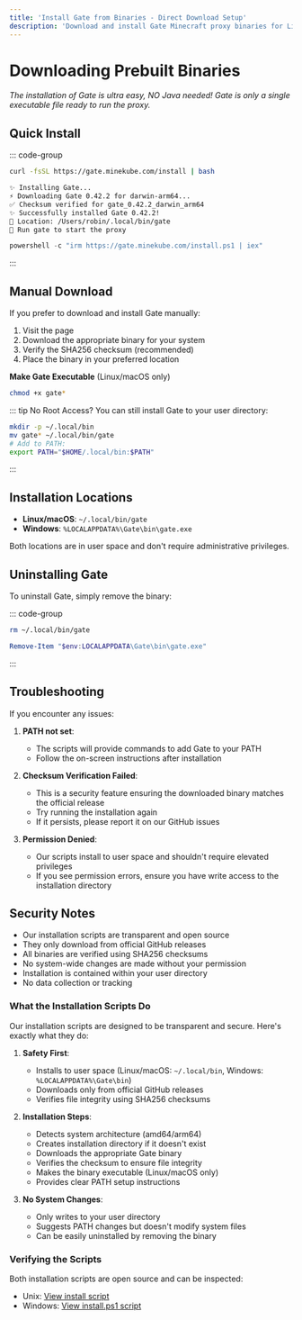 ```yaml
---
title: 'Install Gate from Binaries - Direct Download Setup'
description: 'Download and install Gate Minecraft proxy binaries for Linux, Windows, and macOS. Quick setup with direct executable files.'
---
```


# Downloading Prebuilt Binaries

_The installation of Gate is ultra easy, NO Java needed!
Gate is only a single executable file ready to run the proxy._

## Quick Install

::: code-group

```sh [Linux/macOS]
curl -fsSL https://gate.minekube.com/install | bash

✨ Installing Gate...
⚡ Downloading Gate 0.42.2 for darwin-arm64...
✅ Checksum verified for gate_0.42.2_darwin_arm64
✨ Successfully installed Gate 0.42.2!
📍 Location: /Users/robin/.local/bin/gate
🚀 Run gate to start the proxy
```

```powershell [Windows]
powershell -c "irm https://gate.minekube.com/install.ps1 | iex"
```

:::

## Manual Download

If you prefer to download and install Gate manually:

1. Visit the <VPButton text="Releases" href="https://github.com/minekube/gate/releases/latest"/> page
2. Download the appropriate binary for your system
3. Verify the SHA256 checksum (recommended)
4. Place the binary in your preferred location

**Make Gate Executable** (Linux/macOS only)

```sh
chmod +x gate*
```

::: tip No Root Access?
You can still install Gate to your user directory:

```sh
mkdir -p ~/.local/bin
mv gate* ~/.local/bin/gate
# Add to PATH:
export PATH="$HOME/.local/bin:$PATH"
```

:::

## Installation Locations

- **Linux/macOS**: `~/.local/bin/gate`
- **Windows**: `%LOCALAPPDATA%\Gate\bin\gate.exe`

Both locations are in user space and don't require administrative privileges.

## Uninstalling Gate

To uninstall Gate, simply remove the binary:

::: code-group

```sh [Linux/macOS]
rm ~/.local/bin/gate
```

```powershell [Windows]
Remove-Item "$env:LOCALAPPDATA\Gate\bin\gate.exe"
```

:::

## Troubleshooting

If you encounter any issues:

1. **PATH not set**:

   - The scripts will provide commands to add Gate to your PATH
   - Follow the on-screen instructions after installation

2. **Checksum Verification Failed**:

   - This is a security feature ensuring the downloaded binary matches the official release
   - Try running the installation again
   - If it persists, please report it on our GitHub issues

3. **Permission Denied**:
   - Our scripts install to user space and shouldn't require elevated privileges
   - If you see permission errors, ensure you have write access to the installation directory

## Security Notes

- Our installation scripts are transparent and open source
- They only download from official GitHub releases
- All binaries are verified using SHA256 checksums
- No system-wide changes are made without your permission
- Installation is contained within your user directory
- No data collection or tracking

### What the Installation Scripts Do

Our installation scripts are designed to be transparent and secure. Here's exactly what they do:

1. **Safety First**:

   - Installs to user space (Linux/macOS: `~/.local/bin`, Windows: `%LOCALAPPDATA%\Gate\bin`)
   - Downloads only from official GitHub releases
   - Verifies file integrity using SHA256 checksums

2. **Installation Steps**:

   - Detects system architecture (amd64/arm64)
   - Creates installation directory if it doesn't exist
   - Downloads the appropriate Gate binary
   - Verifies the checksum to ensure file integrity
   - Makes the binary executable (Linux/macOS only)
   - Provides clear PATH setup instructions

3. **No System Changes**:
   - Only writes to your user directory
   - Suggests PATH changes but doesn't modify system files
   - Can be easily uninstalled by removing the binary

### Verifying the Scripts

Both installation scripts are open source and can be inspected:

- Unix: [View install script](https://github.com/minekube/gate/blob/master/.web/docs/public/install)
- Windows: [View install.ps1 script](https://github.com/minekube/gate/blob/master/.web/docs/public/install.ps1)
